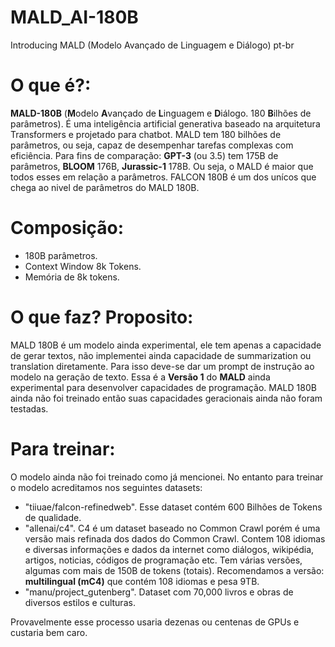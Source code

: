 # MALD_AI-180B
Introducing MALD (Modelo Avançado de Linguagem e Diálogo) pt-br


# O que é?:

**MALD-180B** (**M**odelo **A**vançado de **L**inguagem e **D**iálogo. 180 **B**ilhões de parâmetros). É uma inteligência artificial generativa baseado na arquitetura Transformers e projetado para chatbot. MALD tem 180 bilhões de parâmetros, ou seja, capaz de desempenhar tarefas complexas com eficiência. Para fins de comparação: **GPT-3** (ou 3.5) tem 175B de parâmetros, **BLOOM** 176B, **Jurassic-1** 178B. Ou seja, o MALD é maior que todos esses em relação a parâmetros. FALCON 180B é um dos unícos que chega ao nivel de parâmetros do MALD 180B.


# Composição:

* 180B parâmetros.
* Context Window 8k Tokens.
* Memória de 8k tokens.

# O que faz? Proposito:

MALD 180B é um modelo ainda experimental, ele tem apenas a capacidade de gerar textos, não implementei ainda capacidade de summarization ou translation diretamente. Para isso deve-se dar um prompt de instrução ao modelo na geração de texto. Essa é a **Versão 1** do **MALD** ainda experimental para desenvolver capacidades de programação. MALD 180B ainda não foi treinado então suas capacidades geracionais ainda não foram testadas. 

# Para treinar:

O modelo ainda não foi treinado como já mencionei. No entanto para treinar o modelo acreditamos nos seguintes datasets:
* "tiiuae/falcon-refinedweb". Esse dataset contém 600 Bilhões de Tokens de qualidade.
* "allenai/c4". C4 é um dataset baseado no Common Crawl porém é uma versão mais refinada dos dados do Common Crawl. Contem 108 idiomas e diversas informações e dados da internet como diálogos, wikipédia, artigos, noticias, códigos de programação etc. Tem várias versões, algumas com mais de 150B de tokens (totais). Recomendamos a versão: **multilingual (mC4)** que contém 108 idiomas e pesa 9TB.
* "manu/project_gutenberg". Dataset com 70,000 livros e obras de diversos estilos e culturas.

Provavelmente esse processo usaria dezenas ou centenas de GPUs e custaria bem caro.
